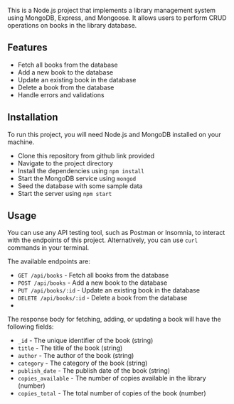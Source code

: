 This is a Node.js project that implements a library management system using MongoDB, Express, and Mongoose. It allows users to perform CRUD operations on books in the library database.

## Features

- Fetch all books from the database
- Add a new book to the database
- Update an existing book in the database
- Delete a book from the database
- Handle errors and validations

## Installation

To run this project, you will need Node.js and MongoDB installed on your machine.

- Clone this repository from github link provided
- Navigate to the project directory
- Install the dependencies using `npm install`
- Start the MongoDB service using `mongod`
- Seed the database with some sample data
- Start the server using `npm start`

## Usage

You can use any API testing tool, such as Postman or Insomnia, to interact with the endpoints of this project. Alternatively, you can use `curl` commands in your terminal.

The available endpoints are:

- `GET /api/books` - Fetch all books from the database
- `POST /api/books` - Add a new book to the database
- `PUT /api/books/:id` - Update an existing book in the database
- `DELETE /api/books/:id` - Delete a book from the database
- 
The response body for fetching, adding, or updating a book will have the following fields:

- `_id` - The unique identifier of the book (string)
- `title` - The title of the book (string)
- `author` - The author of the book (string)
- `category` - The category of the book (string)
- `publish_date` - The publish date of the book (string)
- `copies_available` - The number of copies available in the library (number)
- `copies_total` - The total number of copies of the book (number)

